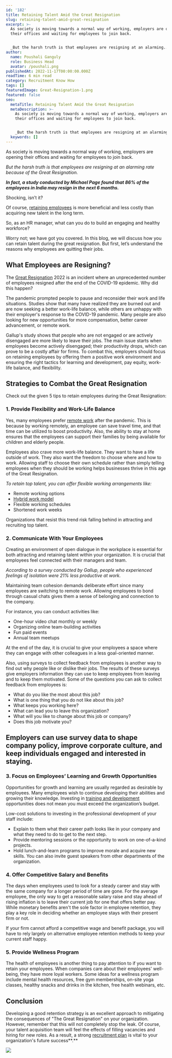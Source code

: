 ```yaml
---
id: '182'
title: Retaining Talent Amid the Great Resignation
slug: retaining-talent-amid-great-resignation
excerpt: >-
  As society is moving towards a normal way of working, employers are opening
  their offices and waiting for employees to join back.


  _But the harsh truth is that employees are resigning at an alarming...
author:
  name: Poushali Ganguly
  role: Business Head
  avatar: /poushali.png
publishedAt: 2022-11-17T00:00:00.000Z
readTime: 6 min read
category: Recruitment Know How
tags: []
featuredImage: Great-Resignation-1.png
featured: false
seo:
  metaTitle: Retaining Talent Amid the Great Resignation
  metaDescription: >-
    As society is moving towards a normal way of working, employers are opening
    their offices and waiting for employees to join back.


    _But the harsh truth is that employees are resigning at an alarming...
  keywords: []
---
```


As society is moving towards a normal way of working, employers are opening their offices and waiting for employees to join back.

_But the harsh truth is that employees are resigning at an alarming rate because of the Great Resignation._

**_In fact, a study conducted by Michael Page found that 86% of the employees in India may resign in the next 6 months._**

Shocking, isn’t it?

<!--more-->

Of course, [retaining employees](https://www.thetalentpool.ai/blogs/5-tips-attract-retain-gen-z-talent/) is more beneficial and less costly than acquiring new talent in the long term.

So, as an HR manager, what can you do to build an engaging and healthy workforce?

Worry not; we have got you covered. In this blog, we will discuss how you can retain talent during the great resignation. But first, let’s understand the reasons why employees are quitting their jobs.

## **What Employees are Resigning?**

The [Great Resignation](https://www.thetalentpool.ai/blogs/what-is-the-great-resignation-and-how-does-it-affect-recruitment/) 2022 is an incident where an unprecedented number of employees resigned after the end of the COVID-19 epidemic. Why did this happen?

The pandemic prompted people to pause and reconsider their work and life situations. Studies show that many have realized they are burned out and are now seeking a better work-life balance, while others are unhappy with their employer's response to the COVID-19 pandemic. Many people are also looking for new opportunities for more compensation, better career advancement, or remote work.

Gallup's study shows that people who are not engaged or are actively disengaged are more likely to leave their jobs. The main issue starts when employees become actively disengaged; their productivity drops, which can prove to be a costly affair for firms. To combat this, employers should focus on retaining employees by offering them a positive work environment and ensuring the right tactics for learning and development, pay equity, work-life balance, and flexibility.

## **Strategies to Combat the Great Resignation**

Check out the given 5 tips to retain employees during the Great Resignation:

### 1\. **Provide Flexibility and Work-Life Balance**

Yes, many employees prefer [remote work](https://www.thetalentpool.ai/blogs/remote-working-collaboration-tools/) after the pandemic. This is because by working remotely, an employee can save travel time, and that time can be utilized to boost productivity. Also, the ability to stay at home ensures that the employees can support their families by being available for children and elderly people.

Employees also crave more work-life balance. They want to have a life outside of work. They also want the freedom to choose where and how to work. Allowing staff to choose their own schedule rather than simply telling employees when they should be working helps businesses thrive in this age of the Great Resignation.

_To retain top talent, you can offer flexible working arrangements like:_

- Remote working options
- [Hybrid work model](https://www.thetalentpool.ai/blogs/7-must-dos-for-businesses-transitioning-to-the-hybrid-work-model/)
- Flexible working schedules
- Shortened work weeks

Organizations that resist this trend risk falling behind in attracting and recruiting top talent.

### 2\. **Communicate With Your Employees**

Creating an environment of open dialogue in the workplace is essential for both attracting and retaining talent within your organization. It is crucial that employees feel connected with their managers and team.

_According to a survey conducted by Gallup, people who experienced feelings of isolation were 21% less productive at work._

Maintaining team cohesion demands deliberate effort since many employees are switching to remote work. Allowing employees to bond through casual chats gives them a sense of belonging and connection to the company.

For instance, you can conduct activities like:

- One-hour video chat monthly or weekly
- Organizing online team-building activities
- Fun paid events
- Annual team meetups

At the end of the day, it is crucial to give your employees a space where they can engage with other colleagues in a less goal-oriented manner.

Also, using surveys to collect feedback from employees is another way to find out why people like or dislike their jobs. The results of these surveys give employers information they can use to keep employees from leaving and to keep them motivated. Some of the questions you can ask to collect feedback from employees is:

- What do you like the most about this job?
- What is one thing that you do not like about this job?
- What keeps you working here?
- What can lead you to leave this organization?
- What will you like to change about this job or company?
- Does this job motivate you?

## Employers can use survey data to shape company policy, improve corporate culture, and keep individuals engaged and interested in staying.

### 3\. **Focus on Employees’ Learning and Growth Opportunities**

Opportunities for growth and learning are usually regarded as desirable by employees. Many employees wish to continue developing their abilities and growing their knowledge. Investing in [training and development](https://www.thetalentpool.ai/blogs/how-build-talent-mobility-plan-and-benefits-it/) opportunities does not mean you must exceed the organization’s budget.

Low-cost solutions to investing in the professional development of your staff include:

- Explain to them what their career path looks like in your company and what they need to do to get to the next step.
- Provide mentoring sessions or the opportunity to work on one-of-a-kind projects.
- Hold lunch-and-learn programs to improve morale and acquire new skills. You can also invite guest speakers from other departments of the organization.

### 4\. **Offer Competitive Salary and Benefits**

The days when employees used to look for a steady career and stay with the same company for a longer period of time are gone. For the average employee, the only way to get a reasonable salary raise and stay ahead of rising inflation is to leave their current job for one that offers better pay. While monetary benefits aren't the sole factor in employee retention, they play a key role in deciding whether an employee stays with their present firm or not.

If your firm cannot afford a competitive wage and benefit package, you will have to rely largely on alternative employee retention methods to keep your current staff happy.

### 5\. **Provide Wellness Program**

The health of employees is another thing to pay attention to if you want to retain your employees. When companies care about their employees' well-being, they have more loyal workers. Some ideas for a wellness program include mental health resources, free gym memberships, on-site yoga classes, healthy snacks and drinks in the kitchen, free health webinars, etc.

## **Conclusion**

Developing a good retention strategy is an excellent approach to mitigating the consequences of "The Great Resignation" on your organization. However, remember that this will not completely stop the leak. Of course, your talent acquisition team will feel the effects of filling vacancies and hiring for new roles. As a result, a strong [recruitment plan](https://www.thetalentpool.ai) is vital to your organization's future success**.**

![](images/Great-Resignation-1-576x1024.png)
